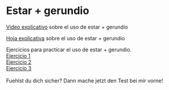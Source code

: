 # Estar + gerundio

<a href="https://h5p.org/node/506002">Video explicativo</a> sobre el uso de estar + gerundio <br>

<a href="https://h5p.org/node/506002">Hoja explicativa</a> sobre el uso de estar + gerundio <br>


Ejercicios para practicar el uso de estar + gerundio.
<br>
<a href="https://h5p.org/node/507061">Ejercicio 1</a> <br>
<a href="https://h5p.org/node/507069">Ejercicio 2</a> <br>
<a href="https://espanol.lingolia.com/de/grammatik/zeitformen/estar-gerundio/uebungen">Ejercicio 3</a> <br>
<br>
Fuehlst du dich sicher? Dann mache jetzt den Test bei mir vorne!
